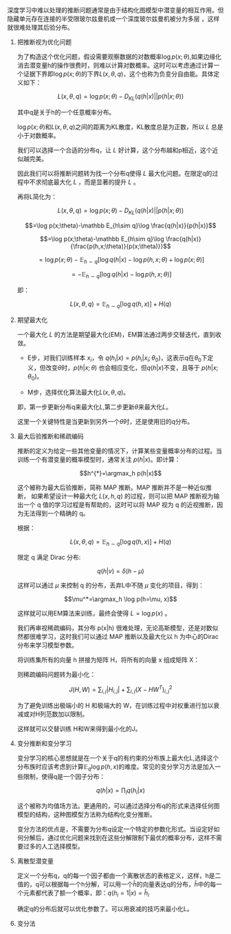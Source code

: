 深度学习中难以处理的推断问题通常是由于结构化图模型中潜变量的相互作用。但隐藏单元存在连接的半受限玻尔兹曼机或一个深度玻尔兹曼机被分为多层 ，这样就很难处理其后验分布。

1. 把推断视为优化问题

    为了构造这个优化问题，假设需要观察数据的对数概率$\log p(x;\theta)$,如果边缘化消去潜变量h的操作很费时，则难以计算对数概率。这时可以考虑通过计算一个证据下界即$\log p(x;\theta)$的下界$L(x,\theta,q)$，这个也称为负变分自由能。具体定义如下：

    $$L(x,\theta,q)=\log p(x;\theta)-D_{KL}(q(h|x)||p(h|x;\theta))$$

    其中q是关于h的一个任意概率分布。

    $\log p(x;\theta)$和$L(x,\theta,q)$之间的距离为KL散度，KL散度总是为正数，所以 $L$ 总是小于对数概率。

    我们可以选择一个合适的分布q，让 $L$ 好计算，这个分布越和p相近，这个近似越完美。

    因此我们可以将推断问题转为找一个分布q使得 $L$ 最大化问题。在限定q的过程中不求彻底最大化 $L$ ，而是显著的提升 $L$ 。

    再将L简化为：

    $$L(x,\theta,q)=\log p(x;\theta)-D_{KL}(q(h|x)||p(h|x;\theta))$$

    $$=\log p(x;\theta)-\mathbb E_{h\sim q}\log \frac{q(h|x)}{p(h|x)}$$

    $$=\log p(x;\theta)-\mathbb E_{h\sim q}\log \frac{q(h|x)}{\frac{p(h,x;\theta)}{p(x;\theta)}}$$

    $$=\log p(x;\theta)-\mathbb E_{h\sim q}[\log q(h|x)-\log p(h,x;\theta)+\log p(x;\theta)]$$

    $$=-\mathbb E_{h\sim q}[\log q(h|x)-\log p(h,x;\theta)]$$

    即：

    $$L(x,\theta,q)=\mathbb E_{h\sim q}[\log q(h,x)]+H(q)$$

1. 期望最大化

    一个最大化 $L$ 的方法是期望最大化(EM)，EM算法通过两步交替迭代，直到收敛。

    *   E步，对我们训练样本 $x_i$，令 $q(h_i|x)=p(h_i|x_i;\theta_0)$，这表示q在$\theta_0$下定义，但改变$\theta$时，$p(h|x;\theta)$ 也会相应变化，但$q(h|x)$不变，且等于 $p(h|x;\theta_0)$。

    *   M步，选择优化算法最大化$L(x,\theta,q)$。

    即，第一步更新分布q来最大化$L$,第二步更新$\theta$来最大化$L$。

    这里一个关键特性是当更新到另外一个$\theta$时，还是使用旧的q分布。

1. 最大后验推断和稀疏编码

    推断的定义为给定一些其他变量的情况下，计算某些变量概率分布的过程。当训练一个有潜变量的概率模型时，通常关注 $p(h|x)$。即计算：

    $$h^{*}=\argmax_h p(h|x)$$

    这个被称为最大后验推断，简称 MAP 推断。MAP 推断并不是一种近似推断， 如果希望设计一种最大化 $L(x,h,q)$ 的过程，则可以把 MAP 推断视为输出一个 q 值的学习过程是有帮助的，这时可以将 MAP 视为 q 的近视推断，因为无法得到一个精确的 q。

    根据：

    $$L(x,\theta,q)=\mathbb E_{h\sim q}[\log q(h,x)]+H(q)$$

    限定 q 满足 Dirac 分布:

    $$q(h|v)=\delta (h-\mu)$$

    这样可以通过 $\mu$ 来控制 q 的分布，丢弃L中不随 $\mu$ 变化的项目，得到：

    $$\mu^*=\argmax_h \log p(h=\mu, x)$$

    这样就可以用EM算法来训练，最终会使得 $L=\log p(x)$ 。

    我们再审视稀疏编码，其分布 p(x|h) 很难处理，无论高斯模型，还是对数似然都很难学习，这时我们可以通过 MAP 推断以及最大化以 h 为中心的Dirac分布来学习模型参数。

    将训练集所有的向量 h 拼接为矩阵 H，将所有的向量 x 组成矩阵 X：

    则稀疏编码问题转为最小化：

    $$J(H,W)=\sum_{i,j}|H_{i,j}|+\sum_{i,j}(X-HW^T)^2_{i,j}$$

    为了避免训练出极端小的 H 和极端大的 W，在训练过程中对权重进行加以衰减或对H列范数加以限制。

    这样就可以交替训练 H和W来得到最小化的J。

1. 变分推断和变分学习

    变分学习的核心思想就是在一个关于q的有约束的分布族上最大化L,选择这个分布族时应该考虑到计算$\mathbb E_q\log p(h,x)$的难度。常见的变分学习方法是加入一些限制，使得q是一个因子分布：

    $$q(h|x)=\prod_iq(h_i|x)$$

    这个被称为均值场方法。更通用的，可以通过选择分布q的形式来选择任何图模型的结构，这种图模型方法称为结构化变分推断。


    变分方法的优点是，不需要为分布q设定一个特定的参数化形式。当设定好如何分解后，通过优化问题来找到在这些分解限制下最优的概率分布，这样不需要过多的人工选择模型。

1. 离散型潜变量

    定义一个分布q，q的每一个因子都由一个离散状态的表格定义，这样，h是二值的，q可以根据每一个h分解，可以用一个$\hat h$的向量表达q的分布，$\hat h$中的每一个元素都代表了额一个概率，即：$q(h_i=1|x)=\hat h_i$

    确定q的分布后就可以优化参数了。可以用衰减的技巧来最小化L。

1. 变分法








